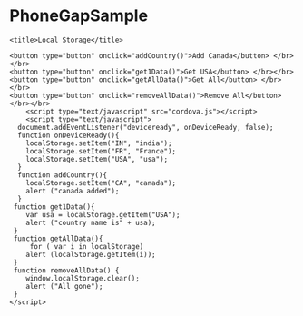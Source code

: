 # PhoneGapSample<!DOCTYPE html>
<!--
    Copyright (c) 2012-2016 Adobe Systems Incorporated. All rights reserved.

    Licensed to the Apache Software Foundation (ASF) under one
    or more contributor license agreements.  See the NOTICE file
    distributed with this work for additional information
    regarding copyright ownership.  The ASF licenses this file
    to you under the Apache License, Version 2.0 (the
    "License"); you may not use this file except in compliance
    with the License.  You may obtain a copy of the License at

    http://www.apache.org/licenses/LICENSE-2.0

    Unless required by applicable law or agreed to in writing,
    software distributed under the License is distributed on an
    "AS IS" BASIS, WITHOUT WARRANTIES OR CONDITIONS OF ANY
     KIND, either express or implied.  See the License for the
    specific language governing permissions and limitations
    under the License.
-->
<html>

<head>
    <meta charset="utf-8" />
    <meta name="format-detection" content="telephone=no" />
    <meta name="msapplication-tap-highlight" content="no" />
    <meta name="viewport" content="user-scalable=no, initial-scale=1, maximum-scale=1, minimum-scale=1, width=device-width" />
    <!-- This is a wide open CSP declaration. To lock this down for production, see below. -->
    <meta http-equiv="Content-Security-Policy" content="default-src * 'unsafe-inline'; style-src 'self' 'unsafe-inline'; media-src *" />
    <!-- Good default declaration:
    * gap: is required only on iOS (when using UIWebView) and is needed for JS->native communication
    * https://ssl.gstatic.com is required only on Android and is needed for TalkBack to function properly
    * Disables use of eval() and inline scripts in order to mitigate risk of XSS vulnerabilities. To change this:
        * Enable inline JS: add 'unsafe-inline' to default-src
        * Enable eval(): add 'unsafe-eval' to default-src
    * Create your own at http://cspisawesome.com
    -->
    <!-- <meta http-equiv="Content-Security-Policy" content="default-src 'self' data: gap: 'unsafe-inline' https://ssl.gstatic.com; style-src 'self' 'unsafe-inline'; media-src *" /> -->

    
    <title>Local Storage</title>

</head>

<body>
    
	<button type="button" onclick="addCountry()">Add Canada</button> </br></br>
	<button type="button" onclick="get1Data()">Get USA</button> </br></br>
	<button type="button" onclick="getAllData()">Get All</button> </br></br>
	<button type="button" onclick="removeAllData()">Remove All</button> </br></br>
		<script type="text/javascript" src="cordova.js"></script>
		<script type="text/javascript">
	  document.addEventListener("deviceready", onDeviceReady, false);
	  function onDeviceReady(){
		localStorage.setItem("IN", "india");
		localStorage.setItem("FR", "France");
		localStorage.setItem("USA", "usa");
	  }
	  function addCountry(){
		localStorage.setItem("CA", "canada");
		alert ("canada added");
	  }
	 function get1Data(){
		var usa = localStorage.getItem("USA");
		alert ("country name is" + usa);
	 }
	 function getAllData(){
		 for ( var i in localStorage) 
		alert (localStorage.getItem(i));
	 }
	 function removeAllData() {
		window.localStorage.clear();
		alert ("All gone");
	 }
	</script>
</body>

</html>
